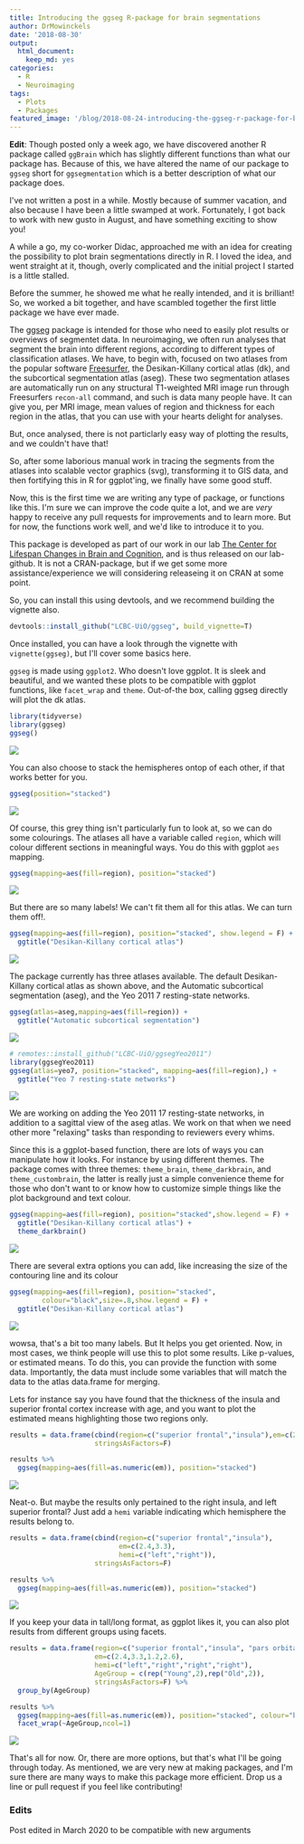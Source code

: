 ```yaml
---
title: Introducing the ggseg R-package for brain segmentations
author: DrMowinckels
date: '2018-08-30'
output:
  html_document:
    keep_md: yes
categories:
  - R
  - Neuroimaging
tags:
  - Plots
  - Packages
featured_image: '/blog/2018-08-24-introducing-the-ggseg-r-package-for-brain-segmentations_files/figure-html/featured-1.png'
--- 
```


**Edit**: Though posted only a week ago, we have discovered another R package called `ggBrain` which has slightly different functions than what our package has. Because of this, we have altered the name of our package to `ggseg` short for `ggsegmentation` which is a better description of what our package does.
 
I've not written a post in a while. Mostly because of summer vacation, and also because I have been a little swamped at work.
Fortunately, I got back to work with new gusto in August, and have something exciting to show you!

A while a go, my co-worker Didac, approached me with an idea for creating the possibility to plot brain segmentations directly in R.
I loved the idea, and went straight at it, though, overly complicated and the initial project I started is a little stalled.

Before the summer, he showed me what he really intended, and it is brilliant! So, we worked a bit together, and have scambled together the first little package we have ever made. 

The [ggseg](https://github.com/LCBC-UiO/ggseg) package is intended for those who need to easily plot results or overviews of segmentet data. 
In neuroimaging, we often run analyses that segment the brain into different regions, according to different types of classification atlases. 
We have, to begin with, focused on two atlases from the popular software [Freesurfer](https://surfer.nmr.mgh.harvard.edu/), the Desikan-Killany cortical atlas (dk), and the subcortical segmentation atlas (aseg).
These two segmentation atlases are automatically run on any structural T1-weighted MRI image run through Freesurfers `recon-all` command, and such is data many people have. 
It can give you, per MRI image, mean values of region and thickness for each region in the atlas, that you can use with your hearts delight for analyses.

But, once analysed, there is not particlarly easy way of plotting the results, and we couldn't have that!

So, after some laborious manual work in tracing the segments from the atlases into scalable vector graphics (svg), transforming it to GIS data, and then fortifying this in R for ggplot'ing, we finally have some good stuff.

Now, this is the first time we are writing any type of package, or functions like this. I'm sure we can improve the code quite a lot, and we are _very_ happy to receive any pull requests for improvements and to learn more.
But for now, the functions work well, and we'd like to introduce it to you.

This package is developed as part of our work in our lab [The Center for Lifespan Changes in Brain and Cognition](www.oslobrains.no), and is thus released on our lab-github. 
It is not a CRAN-package, but if we get some more assistance/experience we will considering releaseing it on CRAN at some point.

So, you can install this using devtools, and we recommend building the vignette also. 


```r
devtools::install_github("LCBC-UiO/ggseg", build_vignette=T)
```

Once installed, you can have a look through the vignette with `vignette(ggseg)`, but I'll cover some basics here.

`ggseg` is made using `ggplot2`. Who doesn't love ggplot. It is sleek and beautiful, and we wanted these plots to be compatible with ggplot functions, like `facet_wrap` and `theme`.
Out-of-the box, calling ggseg directly will plot the dk atlas.


```r
library(tidyverse)
library(ggseg)
ggseg()
```

![](index_files/figure-html/unnamed-chunk-2-1.png)<!-- -->

You can also choose to stack the hemispheres ontop of each other, if that works better for you.

```r
ggseg(position="stacked")
```

![](index_files/figure-html/unnamed-chunk-3-1.png)<!-- -->

Of course, this grey thing isn't particularly fun to look at, so we can do some colourings.
The atlases all have a variable called `region`, which will colour different sections in meaningful ways.
You do this with ggplot `aes` mapping.


```r
ggseg(mapping=aes(fill=region), position="stacked")
```

![](index_files/figure-html/unnamed-chunk-4-1.png)<!-- -->

But there are so many labels! We can't fit them all for this atlas. We can turn them off!.


```r
ggseg(mapping=aes(fill=region), position="stacked", show.legend = F) +
  ggtitle("Desikan-Killany cortical atlas")
```

![](index_files/figure-html/featured-1.png)<!-- -->

The package currently has three atlases available. The default Desikan-Killany cortical atlas as shown above, and the Automatic subcortical segmentation (aseg), and the Yeo 2011 7 resting-state networks.


```r
ggseg(atlas=aseg,mapping=aes(fill=region)) +
  ggtitle("Automatic subcortical segmentation")
```

![](index_files/figure-html/unnamed-chunk-5-1.png)<!-- -->

```r
# remotes::install_github("LCBC-UiO/ggsegYeo2011")
library(ggsegYeo2011)
ggseg(atlas=yeo7, position="stacked", mapping=aes(fill=region),) +
  ggtitle("Yeo 7 resting-state networks")
```

![](index_files/figure-html/unnamed-chunk-5-2.png)<!-- -->

We are working on adding the Yeo 2011 17 resting-state networks, in addition to a sagittal view of the aseg atlas.
We work on that when we need other more "relaxing" tasks than responding to reviewers every whims.

Since this is a ggplot-based function, there are lots of ways you can manipulate how it looks. 
For instance by using different themes. The package comes with three themes:
`theme_brain`, `theme_darkbrain`, and `theme_custombrain`, the latter is really just a simple convenience theme for those who don't want to or know how to customize simple things like the plot background and text colour.



```r
ggseg(mapping=aes(fill=region), position="stacked",show.legend = F) +
  ggtitle("Desikan-Killany cortical atlas") +
  theme_darkbrain()
```

![](index_files/figure-html/unnamed-chunk-6-1.png)<!-- -->

There are several extra options you can add, like increasing the size of the contouring line and its colour


```r
ggseg(mapping=aes(fill=region), position="stacked",
        colour="black",size=.8,show.legend = F) +
  ggtitle("Desikan-Killany cortical atlas")
```

![](index_files/figure-html/unnamed-chunk-7-1.png)<!-- -->

wowsa, that's a bit too many labels. But It helps you get oriented.
Now, in most cases, we think people will use this to plot some results. Like p-values, or estimated means. 
To do this, you can provide the function with some data. Importantly, the data must include some variables that will match the data to the atlas data.frame for merging.

Lets for instance say you have found that the thickness of the insula and superior frontal cortex increase with age, and you want to plot the estimated means highlighting those two regions only.


```r
results = data.frame(cbind(region=c("superior frontal","insula"),em=c(2.4,3.3)),
                     stringsAsFactors=F)

results %>% 
  ggseg(mapping=aes(fill=as.numeric(em)), position="stacked") 
```

![](index_files/figure-html/unnamed-chunk-8-1.png)<!-- -->

Neat-o. But maybe the results only pertained to the right insula, and left superior frontal? Just add a `hemi` variable indicating which hemisphere the results belong to.


```r
results = data.frame(cbind(region=c("superior frontal","insula"),
                           em=c(2.4,3.3),
                           hemi=c("left","right")),
                     stringsAsFactors=F)

results %>% 
  ggseg(mapping=aes(fill=as.numeric(em)), position="stacked") 
```

![](index_files/figure-html/unnamed-chunk-9-1.png)<!-- -->

If you keep your data in tall/long format, as ggplot likes it, you can also plot results from different groups using facets.


```r
results = data.frame(region=c("superior frontal","insula", "pars orbitalis","precentral"),
                     em=c(2.4,3.3,1.2,2.6),
                     hemi=c("left","right","right","right"),
                     AgeGroup = c(rep("Young",2),rep("Old",2)),
                     stringsAsFactors=F) %>% 
  group_by(AgeGroup)

results %>% 
  ggseg(mapping=aes(fill=as.numeric(em)), position="stacked", colour="black") +
  facet_wrap(~AgeGroup,ncol=1)
```

![](index_files/figure-html/unnamed-chunk-10-1.png)<!-- -->

That's all for now. Or, there are more options, but that's what I'll be going through today.
As mentioned, we are very new at making packages, and I'm sure there are many ways to make this package more efficient.
Drop us a line or pull request if you feel like contributing!

### Edits
Post edited in March 2020 to be compatible with new arguments
